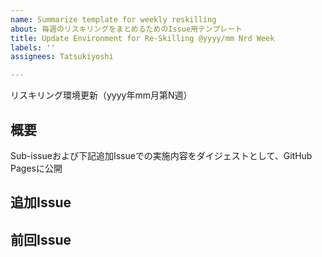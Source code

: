 ```yaml
---
name: Summarize template for weekly reskilling
about: 毎週のリスキリングをまとめるためのIssue用テンプレート
title: Update Environment for Re-Skilling @yyyy/mm Nrd Week
labels: ''
assignees: Tatsukiyoshi

---
```


リスキリング環境更新（yyyy年mm月第N週）

## 概要
Sub-issueおよび下記追加Issueでの実施内容をダイジェストとして、GitHub Pagesに公開

## 追加Issue

## 前回Issue
